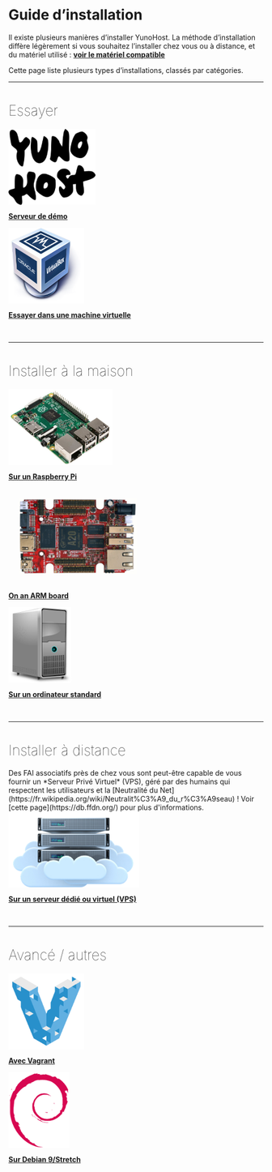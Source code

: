 # Guide d’installation

Il existe plusieurs manières d’installer YunoHost. La méthode d’installation diffère légèrement si vous souhaitez l’installer chez vous ou à distance, et du matériel utilisé : **[voir le matériel compatible](/hardware_fr)**

Cette page liste plusieurs types d’installations, classés par catégories.

---

<h1 style="font-weight: 100">Essayer</h1>

<div class="row">

<div class="col col-md-3 text-center">
<a href="/try_fr"><img height=150 src="/images/logo.png" style="vertical-align:bottom"><b><p>Serveur de démo</p></b></a>
</div>

<div class="col col-md-3 text-center">
<a href="/install_on_virtualbox_fr"><img src="/images/virtualbox.png" height=150 style="vertical-align:bottom"><b><p>Essayer dans une machine virtuelle</p></b></a>
</div>

</div>

<br>

---

<h1 style="font-weight: 100">Installer à la maison</h1>

<div class="row">

<div class="col col-md-3 text-center">
<a href="/install_on_raspberry_fr"><img src="/images/raspberrypi.jpg" height=150 style="vertical-align:bottom"><b><p>Sur un Raspberry Pi</p></b></a>
</div>

<div class="col col-md-3 text-center">
<a href="/install_on_arm_board"><img src="/images/olinuxino.jpg" height=150 style="vertical-align:bottom; padding:20px"><b><p>On an ARM board</p></b></a>
</div>

<div class="col col-md-3 text-center">
<a href="/install_iso_fr"><img src="/images/computer.png" height=150 style="vertical-align:bottom"><b><p>Sur un ordinateur standard</p></b></a>
</div>

</div>

<br>

---

<h1 style="font-weight: 100">Installer à distance</h1>

<div class="alert alert-info" markdown="1">
<span class="glyphicon glyphicon-heart"></span> Des FAI associatifs près de chez vous sont peut-être capable de vous fournir un *Serveur Privé Virtuel* (VPS), géré par des humains qui respectent les utilisateurs et la [Neutralité du Net](https://fr.wikipedia.org/wiki/Neutralit%C3%A9_du_r%C3%A9seau) ! Voir [cette page](https://db.ffdn.org/) pour plus d'informations.
</div>

<div class="row">

<div class="block-center text-center">
<a href="/install_on_vps_fr"><img src="/images/vps.png" height=150 style="vertical-align:bottom; text-align:center"><b><p>Sur un serveur dédié ou virtuel (VPS)</p></b></a>
</div>

</div>

<br>

---

<h1 style="font-weight: 100">Avancé / autres</h1>

<div class="row">

<div class="col col-md-3 text-center">
<a href="/vagrant_fr"><img src="/images/vagrant.png" height=150 style="vertical-align:bottom"><b><p>Avec Vagrant</p></b></a>
</div>

<div class="col col-md-3 text-center">
<a href="/install_on_debian_fr"><img height=150 src="/images/debian-logo.png" style="vertical-align:bottom">
<b><p>Sur Debian 9/Stretch</p></b></a>
</div>

</div>
